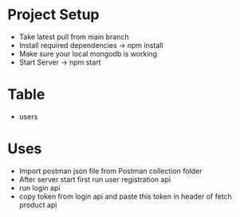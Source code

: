 # Project Setup
- Take latest pull from main branch
- Install required dependencies -> npm install
- Make sure your local mongodb is working
- Start Server -> npm start


# Table
- users


# Uses
- Import postman json file from Postman collection folder
- After server start first run user registration api
- run login api
- copy token from login api and paste this token in header of fetch product api